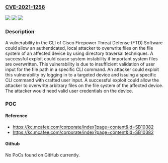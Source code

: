 ### [CVE-2021-1256](https://cve.mitre.org/cgi-bin/cvename.cgi?name=CVE-2021-1256)
![](https://img.shields.io/static/v1?label=Product&message=Cisco%20Firepower%20Threat%20Defense%20Software%20&color=blue)
![](https://img.shields.io/static/v1?label=Version&message=n%2Fa&color=blue)
![](https://img.shields.io/static/v1?label=Vulnerability&message=CWE-552&color=brighgreen)

### Description

A vulnerability in the CLI of Cisco Firepower Threat Defense (FTD) Software could allow an authenticated, local attacker to overwrite files on the file system of an affected device by using directory traversal techniques. A successful exploit could cause system instability if important system files are overwritten. This vulnerability is due to insufficient validation of user input for the file path in a specific CLI command. An attacker could exploit this vulnerability by logging in to a targeted device and issuing a specific CLI command with crafted user input. A successful exploit could allow the attacker to overwrite arbitrary files on the file system of the affected device. The attacker would need valid user credentials on the device.

### POC

#### Reference
- https://kc.mcafee.com/corporate/index?page=content&id=SB10382
- https://kc.mcafee.com/corporate/index?page=content&id=SB10382

#### Github
No PoCs found on GitHub currently.

